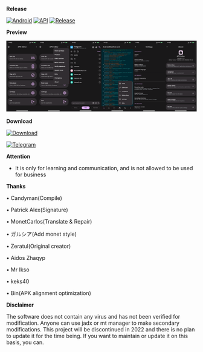 **Release** 

[![Android](https://img.shields.io/badge/Platform-Android-green.svg?style=flat-square)](https://www.android.com) [![API](https://img.shields.io/badge/API-21%2B-orange.svg?logo=android&style=flat-square)](https://developer.android.com/studio/releases/platforms) [![Release](https://img.shields.io/github/v/release/PatrickAlex2019/ApkEditor?style=flat-square)](https://github.com/PatrickAlex2019/ApkEditor/releases)

**Preview**

![alt text](https://raw.githubusercontent.com/PatrickAlex2019/ApkEditor/master/APKEditor_Preview1.PNG)


**Download** 

[![Download](https://img.shields.io/github/downloads/PatrickAlex2019/ApkEditor/total?color=brightgreen&label=Download&style=for-the-badge)](https://github.com/PatrickAlex2019/ApkEditor/releases)

[![Telegram](https://img.shields.io/static/v1?label=Telegram&message=Channel&color=0088cc)](https://t.me/anubis_recommended)

**Attention**

- It is only for learning and communication, and is not allowed to be used for business

**Thanks**

• Candyman(Compile)

• Patrick Alex(Signature) 

• MonetCarlos(Translate & Repair)

• ガルシア(Add monet style)

• Zeratul(Original creator)

• Aidos Zhaqyp

• Mr Ikso

• keks40

• Bin(APK alignment optimization) 

**Disclaimer**

The software does not contain any virus and has not been verified for modification. Anyone can use jadx or mt manager to make secondary modifications. This project will be discontinued in 2022 and there is no plan to update it for the time being. If you want to maintain or update it on this basis, you can.

